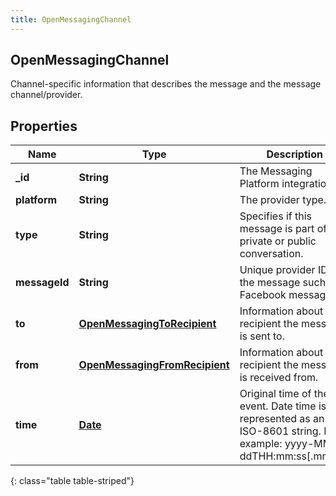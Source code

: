 ```yaml
---
title: OpenMessagingChannel
---
```

## OpenMessagingChannel
Channel-specific information that describes the message and the message channel/provider.

## Properties

|Name | Type | Description | Notes|
|------------ | ------------- | ------------- | -------------|
| **_id** | **String** | The Messaging Platform integration ID. | [optional] |
| **platform** | **String** | The provider type. | [optional] |
| **type** | **String** | Specifies if this message is part of a private or public conversation. | [optional] |
| **messageId** | **String** | Unique provider ID of the message such as a Facebook message ID. | |
| **to** | [**OpenMessagingToRecipient**](OpenMessagingToRecipient.html) | Information about the recipient the message is sent to. | |
| **from** | [**OpenMessagingFromRecipient**](OpenMessagingFromRecipient.html) | Information about the recipient the message is received from. | |
| **time** | [**Date**](Date.html) | Original time of the event. Date time is represented as an ISO-8601 string. For example: yyyy-MM-ddTHH:mm:ss[.mmm]Z | |
{: class="table table-striped"}


